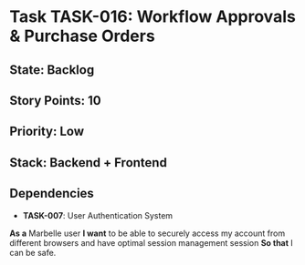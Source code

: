 # Task TASK-016: Workflow Approvals & Purchase Orders

## State: Backlog
## Story Points: 10
## Priority: Low
## Stack: Backend + Frontend

## Dependencies
- **TASK-007**: User Authentication System

**As a** Marbelle user
**I want** to be able to securely access my account from different browsers and have optimal session management session
**So that** I can be safe.
